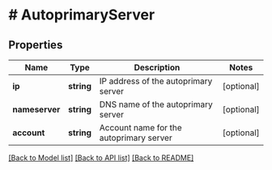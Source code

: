 # # AutoprimaryServer

## Properties

Name | Type | Description | Notes
------------ | ------------- | ------------- | -------------
**ip** | **string** | IP address of the autoprimary server | [optional]
**nameserver** | **string** | DNS name of the autoprimary server | [optional]
**account** | **string** | Account name for the autoprimary server | [optional]

[[Back to Model list]](../../README.md#models) [[Back to API list]](../../README.md#endpoints) [[Back to README]](../../README.md)
